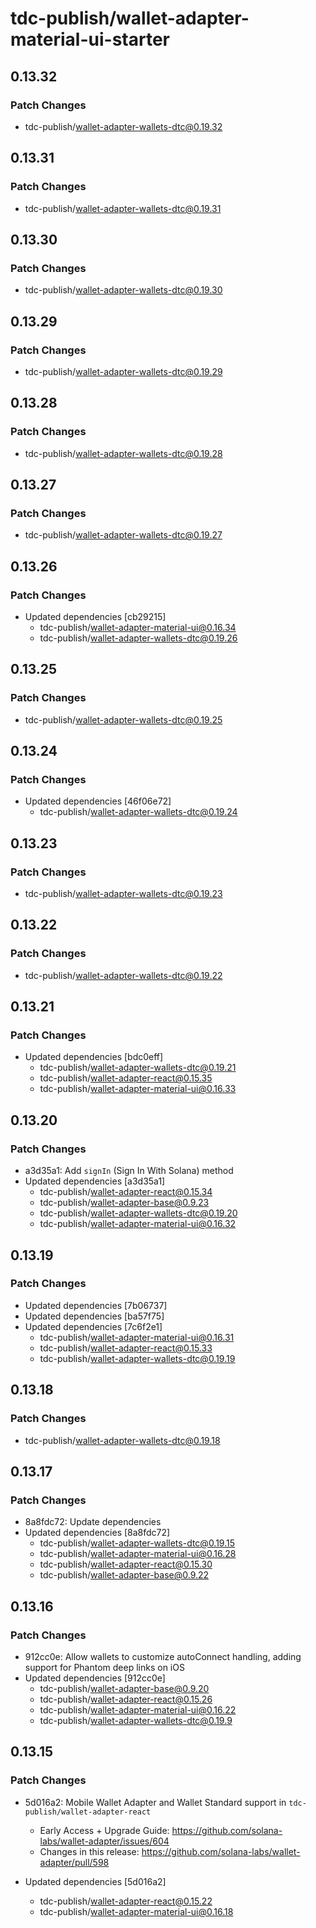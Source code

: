 # tdc-publish/wallet-adapter-material-ui-starter

## 0.13.32

### Patch Changes

-   tdc-publish/wallet-adapter-wallets-dtc@0.19.32

## 0.13.31

### Patch Changes

-   tdc-publish/wallet-adapter-wallets-dtc@0.19.31

## 0.13.30

### Patch Changes

-   tdc-publish/wallet-adapter-wallets-dtc@0.19.30

## 0.13.29

### Patch Changes

-   tdc-publish/wallet-adapter-wallets-dtc@0.19.29

## 0.13.28

### Patch Changes

-   tdc-publish/wallet-adapter-wallets-dtc@0.19.28

## 0.13.27

### Patch Changes

-   tdc-publish/wallet-adapter-wallets-dtc@0.19.27

## 0.13.26

### Patch Changes

-   Updated dependencies [cb29215]
    -   tdc-publish/wallet-adapter-material-ui@0.16.34
    -   tdc-publish/wallet-adapter-wallets-dtc@0.19.26

## 0.13.25

### Patch Changes

-   tdc-publish/wallet-adapter-wallets-dtc@0.19.25

## 0.13.24

### Patch Changes

-   Updated dependencies [46f06e72]
    -   tdc-publish/wallet-adapter-wallets-dtc@0.19.24

## 0.13.23

### Patch Changes

-   tdc-publish/wallet-adapter-wallets-dtc@0.19.23

## 0.13.22

### Patch Changes

-   tdc-publish/wallet-adapter-wallets-dtc@0.19.22

## 0.13.21

### Patch Changes

-   Updated dependencies [bdc0eff]
    -   tdc-publish/wallet-adapter-wallets-dtc@0.19.21
    -   tdc-publish/wallet-adapter-react@0.15.35
    -   tdc-publish/wallet-adapter-material-ui@0.16.33

## 0.13.20

### Patch Changes

-   a3d35a1: Add `signIn` (Sign In With Solana) method
-   Updated dependencies [a3d35a1]
    -   tdc-publish/wallet-adapter-react@0.15.34
    -   tdc-publish/wallet-adapter-base@0.9.23
    -   tdc-publish/wallet-adapter-wallets-dtc@0.19.20
    -   tdc-publish/wallet-adapter-material-ui@0.16.32

## 0.13.19

### Patch Changes

-   Updated dependencies [7b06737]
-   Updated dependencies [ba57f75]
-   Updated dependencies [7c6f2e1]
    -   tdc-publish/wallet-adapter-material-ui@0.16.31
    -   tdc-publish/wallet-adapter-react@0.15.33
    -   tdc-publish/wallet-adapter-wallets-dtc@0.19.19

## 0.13.18

### Patch Changes

-   tdc-publish/wallet-adapter-wallets-dtc@0.19.18

## 0.13.17

### Patch Changes

-   8a8fdc72: Update dependencies
-   Updated dependencies [8a8fdc72]
    -   tdc-publish/wallet-adapter-wallets-dtc@0.19.15
    -   tdc-publish/wallet-adapter-material-ui@0.16.28
    -   tdc-publish/wallet-adapter-react@0.15.30
    -   tdc-publish/wallet-adapter-base@0.9.22

## 0.13.16

### Patch Changes

-   912cc0e: Allow wallets to customize autoConnect handling, adding support for Phantom deep links on iOS
-   Updated dependencies [912cc0e]
    -   tdc-publish/wallet-adapter-base@0.9.20
    -   tdc-publish/wallet-adapter-react@0.15.26
    -   tdc-publish/wallet-adapter-material-ui@0.16.22
    -   tdc-publish/wallet-adapter-wallets-dtc@0.19.9

## 0.13.15

### Patch Changes

-   5d016a2: Mobile Wallet Adapter and Wallet Standard support in `tdc-publish/wallet-adapter-react`

    -   Early Access + Upgrade Guide: https://github.com/solana-labs/wallet-adapter/issues/604
    -   Changes in this release: https://github.com/solana-labs/wallet-adapter/pull/598

-   Updated dependencies [5d016a2]
    -   tdc-publish/wallet-adapter-react@0.15.22
    -   tdc-publish/wallet-adapter-material-ui@0.16.18
